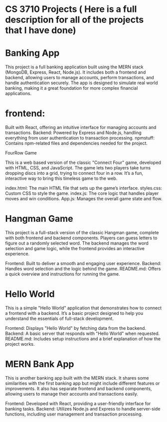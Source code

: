 # CS 3710 Projects ( Here is a full description for all of the projects that I have done)
# Banking App
   
This project is a full banking application built using the MERN stack (MongoDB, Express, React, Node.js). It includes both a frontend and backend, allowing users to manage accounts, perform transactions, and handle authentication securely. The app is designed to simulate real world banking, making it a great foundation for more complex financial applications.

# frontend:
Built with React, offering an intuitive interface for managing accounts and transactions.
Backend: Powered by Express and Node.js, handling everything from user authentication to transaction processing.
npmstuff: Contains npm-related files and dependencies needed for the project.

FourRow Game
   
This is a web based version of the classic "Connect Four" game, developed with HTML, CSS, and JavaScript. The game lets two players take turns dropping discs into a grid, trying to connect four in a row. It’s a fun, interactive way to bring this timeless game to the web.

index.html: The main HTML file that sets up the game’s interface.
styles.css: Custom CSS to style the game.
index.js: The core logic that handles player moves and win conditions.
App.js: Manages the overall game state and flow.

# Hangman Game
   
This project is a full-stack version of the classic Hangman game, complete with both frontend and backend components. Players can guess letters to figure out a randomly selected word. The backend manages the word selection and game logic, while the frontend provides an interactive experience.

Frontend: Built to deliver a smooth and engaging user experience.
Backend: Handles word selection and the logic behind the game.
README.md: Offers a quick overview and instructions for running the game.

 # Hello World
   
This is a simple "Hello World" application that demonstrates how to connect a frontend with a backend. It’s a basic project designed to help you understand the essentials of full-stack development.

Frontend: Displays "Hello World" by fetching data from the backend.
Backend: A basic server that responds with "Hello World" when requested.
README.md: Includes setup instructions and a brief explanation of how the project works.

# MERN Bank App
This is another banking app built with the MERN stack. It shares some similarities with the first banking app but might include different features or improvements. It also has separate frontend and backend components, allowing users to manage their accounts and transactions easily.

Frontend: Developed with React, providing a user-friendly interface for banking tasks.
Backend: Utilizes Node.js and Express to handle server-side functions, including user management and transaction processing.
